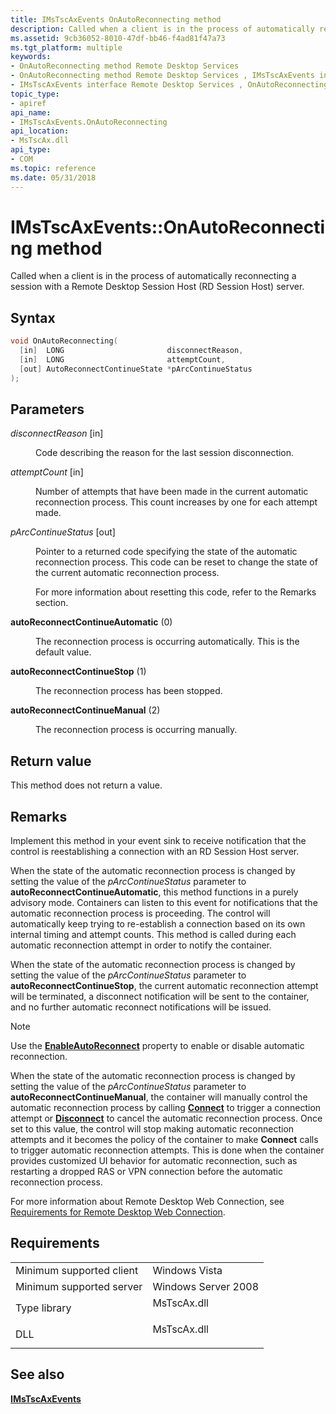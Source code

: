 ```yaml
---
title: IMsTscAxEvents OnAutoReconnecting method
description: Called when a client is in the process of automatically reconnecting a session with a Remote Desktop Session Host (RD Session Host) server.
ms.assetid: 9cb36052-8010-47df-bb46-f4ad81f47a73
ms.tgt_platform: multiple
keywords:
- OnAutoReconnecting method Remote Desktop Services
- OnAutoReconnecting method Remote Desktop Services , IMsTscAxEvents interface
- IMsTscAxEvents interface Remote Desktop Services , OnAutoReconnecting method
topic_type:
- apiref
api_name:
- IMsTscAxEvents.OnAutoReconnecting
api_location:
- MsTscAx.dll
api_type:
- COM
ms.topic: reference
ms.date: 05/31/2018
---
```


# IMsTscAxEvents::OnAutoReconnecting method

Called when a client is in the process of automatically reconnecting a session with a Remote Desktop Session Host (RD Session Host) server.

## Syntax


```C++
void OnAutoReconnecting(
  [in]  LONG                       disconnectReason,
  [in]  LONG                       attemptCount,
  [out] AutoReconnectContinueState *pArcContinueStatus
);
```



## Parameters

<dl> <dt>

*disconnectReason* \[in\]
</dt> <dd>

Code describing the reason for the last session disconnection.

</dd> <dt>

*attemptCount* \[in\]
</dt> <dd>

Number of attempts that have been made in the current automatic reconnection process. This count increases by one for each attempt made.

</dd> <dt>

*pArcContinueStatus* \[out\]
</dt> <dd>

Pointer to a returned code specifying the state of the automatic reconnection process. This code can be reset to change the state of the current automatic reconnection process.

For more information about resetting this code, refer to the Remarks section.

<dt>

<span id="autoReconnectContinueAutomatic"></span><span id="autoreconnectcontinueautomatic"></span><span id="AUTORECONNECTCONTINUEAUTOMATIC"></span>

<span id="autoReconnectContinueAutomatic"></span><span id="autoreconnectcontinueautomatic"></span><span id="AUTORECONNECTCONTINUEAUTOMATIC"></span>****autoReconnectContinueAutomatic**** (0)


</dt> <dd>

The reconnection process is occurring automatically. This is the default value.

</dd> <dt>

<span id="autoReconnectContinueStop"></span><span id="autoreconnectcontinuestop"></span><span id="AUTORECONNECTCONTINUESTOP"></span>

<span id="autoReconnectContinueStop"></span><span id="autoreconnectcontinuestop"></span><span id="AUTORECONNECTCONTINUESTOP"></span>****autoReconnectContinueStop**** (1)


</dt> <dd>

The reconnection process has been stopped.

</dd> <dt>

<span id="autoReconnectContinueManual"></span><span id="autoreconnectcontinuemanual"></span><span id="AUTORECONNECTCONTINUEMANUAL"></span>

<span id="autoReconnectContinueManual"></span><span id="autoreconnectcontinuemanual"></span><span id="AUTORECONNECTCONTINUEMANUAL"></span>****autoReconnectContinueManual**** (2)


</dt> <dd>

The reconnection process is occurring manually.

</dd> </dl> </dd> </dl>

## Return value

This method does not return a value.

## Remarks

Implement this method in your event sink to receive notification that the control is reestablishing a connection with an RD Session Host server.

When the state of the automatic reconnection process is changed by setting the value of the *pArcContinueStatus* parameter to **autoReconnectContinueAutomatic**, this method functions in a purely advisory mode. Containers can listen to this event for notifications that the automatic reconnection process is proceeding. The control will automatically keep trying to re-establish a connection based on its own internal timing and attempt counts. This method is called during each automatic reconnection attempt in order to notify the container.

When the state of the automatic reconnection process is changed by setting the value of the *pArcContinueStatus* parameter to **autoReconnectContinueStop**, the current automatic reconnection attempt will be terminated, a disconnect notification will be sent to the container, and no further automatic reconnect notifications will be issued.

> [!Note]  
> Use the [**EnableAutoReconnect**](imsrdpclientadvancedsettings2-enableautoreconnect.md) property to enable or disable automatic reconnection.

 

When the state of the automatic reconnection process is changed by setting the value of the *pArcContinueStatus* parameter to **autoReconnectContinueManual**, the container will manually control the automatic reconnection process by calling [**Connect**](imstscax-connect.md) to trigger a connection attempt or [**Disconnect**](imstscax-disconnect.md) to cancel the automatic reconnection process. Once set to this value, the control will stop making automatic reconnection attempts and it becomes the policy of the container to make **Connect** calls to trigger automatic reconnection attempts. This is done when the container provides customized UI behavior for automatic reconnection, such as restarting a dropped RAS or VPN connection before the automatic reconnection process.

For more information about Remote Desktop Web Connection, see [Requirements for Remote Desktop Web Connection](requirements-for-remote-desktop-web-connection.md).

## Requirements



|                                     |                                                                                        |
|-------------------------------------|----------------------------------------------------------------------------------------|
| Minimum supported client<br/> | Windows Vista<br/>                                                               |
| Minimum supported server<br/> | Windows Server 2008<br/>                                                         |
| Type library<br/>             | <dl> <dt>MsTscAx.dll</dt> </dl> |
| DLL<br/>                      | <dl> <dt>MsTscAx.dll</dt> </dl> |



## See also

<dl> <dt>

[**IMsTscAxEvents**](imstscaxevents-interface.md)
</dt> </dl>

 

 





